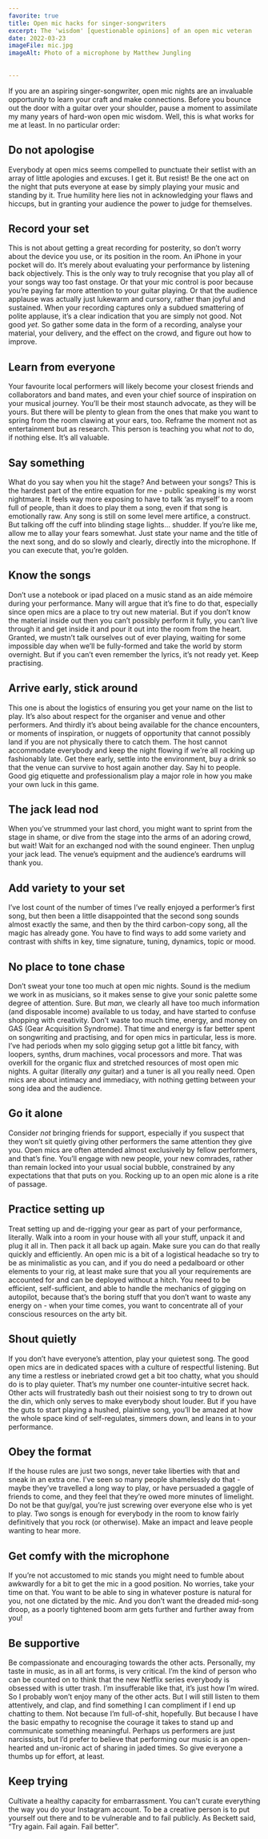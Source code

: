 ```yaml
---
favorite: true
title: Open mic hacks for singer-songwriters
excerpt: The 'wisdom' [questionable opinions] of an open mic veteran
date: 2022-03-23
imageFile: mic.jpg
imageAlt: Photo of a microphone by Matthew Jungling
  
  
---
```


If you are an aspiring singer-songwriter, open mic nights are an invaluable opportunity to learn your craft and make connections. Before you bounce out the door with a guitar over your shoulder, pause a moment to assimilate my many years of hard-won open mic wisdom. Well, this is what works for me at least. In no particular order:

## Do not apologise

Everybody at open mics seems compelled to punctuate their setlist with an array of little apologies and excuses. I get it. But resist! Be the one act on the night that puts everyone at ease by simply playing your music and standing by it. True humility here lies not in acknowledging your flaws and hiccups, but in granting your audience the power to judge for themselves.

## Record your set

This is not about getting a great recording for posterity, so don’t worry about the device you use, or its position in the room. An iPhone in your pocket will do. It’s merely about evaluating your performance by listening back objectively. This is the only way to truly recognise that you play all of your songs way too fast onstage. Or that your mic control is poor because you’re paying far more attention to your guitar playing. Or that the audience applause was actually just lukewarm and cursory, rather than joyful and sustained. When your recording captures only a subdued smattering of polite applause, it’s a clear indication that you are simply not good. Not good *yet.* So gather some data in the form of a recording, analyse your material, your delivery, and the effect on the crowd, and figure out how to improve.

## Learn from everyone

Your favourite local performers will likely become your closest friends and collaborators and band mates, and even your chief source of inspiration on your musical journey. You’ll be their most staunch advocate, as they will be yours. But there will be plenty to glean from the ones that make you want to spring from the room clawing at your ears, too. Reframe the moment not as entertainment but as research. This person is teaching you what *not* to do, if nothing else. It’s all valuable.

## Say something

What do you say when you hit the stage? And between your songs? This is the hardest part of the entire equation for me - public speaking is my worst nightmare. It feels way more exposing to have to talk ‘as myself’ to a room full of people, than it does to play them a song, even if that song is emotionally raw. Any song is still on some level mere artifice, a construct. But talking off the cuff into blinding stage lights… shudder. If you’re like me, allow me to allay your fears somewhat. Just state your name and the title of the next song, and do so slowly and clearly, directly into the microphone. If you can execute that, you’re golden.

## Know the songs

Don’t use a notebook or ipad placed on a music stand as an aide mémoire during your performance. Many will argue that it’s fine to do that, especially since open mics are a place to try out new material. But if you don’t know the material inside out then you can’t possibly perform it fully, you can’t live through it and get inside it and pour it out into the room from the heart. Granted, we mustn’t talk ourselves out of ever playing, waiting for some impossible day when we’ll be fully-formed and take the world by storm overnight. But if you can’t even remember the lyrics, it’s not ready yet. Keep practising.

## Arrive early, stick around

This one is about the logistics of ensuring you get your name on the list to play. It’s also about respect for the organiser and venue and other performers. And thirdly it’s about being available for the chance encounters, or moments of inspiration, or nuggets of opportunity that cannot possibly land if you are not physically there to catch them. The host cannot accommodate everybody and keep the night flowing if we’re all rocking up fashionably late. Get there early, settle into the environment, buy a drink so that the venue can survive to host again another day. Say hi to people. Good gig etiquette and professionalism play a major role in how you make your own luck in this game.

## The jack lead nod

When you’ve strummed your last chord, you might want to sprint from the stage in shame, or dive from the stage into the arms of an adoring crowd, but wait! Wait for an exchanged nod with the sound engineer. Then unplug your jack lead. The venue’s equipment and the audience’s eardrums will thank you.

## Add variety to your set

I’ve lost count of the number of times I’ve really enjoyed a performer’s first song, but then been a little disappointed that the second song sounds almost exactly the same, and then by the third carbon-copy song, all the magic has already gone. You have to find ways to add some variety and contrast with shifts in key, time signature, tuning, dynamics, topic or mood.

## No place to tone chase

Don’t sweat your tone too much at open mic nights. Sound is the medium we work in as musicians, so it makes sense to give your sonic palette some degree of attention. Sure. But *man*, we clearly all have too much information (and disposable income) available to us today, and have started to confuse shopping with creativity. Don’t waste too much time, energy, and money on GAS (Gear Acquisition Syndrome). That time and energy is far better spent on songwriting and practising, and for open mics in particular, less is more. I’ve had periods when my solo gigging setup got a little bit fancy, with loopers, synths, drum machines, vocal processors and more. That was overkill for the organic flux and stretched resources of most open mic nights. A guitar (literally *any* guitar) and a tuner is all you really need. Open mics are about intimacy and immediacy, with nothing getting between your song idea and the audience.

## Go it alone

Consider *not* bringing friends for support, especially if you suspect that they won’t sit quietly giving other performers the same attention they give you. Open mics are often attended almost exclusively by fellow performers, and that’s fine. You’ll engage with new people, your new comrades, rather than remain locked into your usual social bubble, constrained by any expectations that that puts on you. Rocking up to an open mic alone is a rite of passage.

## Practice setting up

Treat setting up and de-rigging your gear as part of your performance, literally. Walk into a room in your house with all your stuff, unpack it and plug it all in. Then pack it all back up again. Make sure you can do that really quickly and efficiently. An open mic is a bit of a logistical headache so try to be as minimalistic as you can, and if you do need a pedalboard or other elements to your rig, at least make sure that you all your requirements are accounted for and can be deployed without a hitch. You need to be efficient, self-sufficient, and able to handle the mechanics of gigging on autopilot, because that’s the boring stuff that you don’t want to waste any energy on - when your time comes, you want to concentrate all of your conscious resources on the arty bit.

## Shout quietly

If you don’t have everyone’s attention, play your quietest song. The good open mics are in dedicated spaces with a culture of respectful listening. But any time a restless or inebriated crowd get a bit too chatty, what you should do is to play quieter. That’s my number one counter-intuitive secret hack. Other acts will frustratedly bash out their noisiest song to try to drown out the din, which only serves to make everybody shout louder. But if you have the guts to start playing a hushed, plaintive song, you’ll be amazed at how the whole space kind of self-regulates, simmers down, and leans in to your performance.

## Obey the format

If the house rules are just two songs, never take liberties with that and sneak in an extra one. I’ve seen so many people shamelessly do that - maybe they’ve travelled a long way to play, or have persuaded a gaggle of friends to come, and they feel that they’re owed more minutes of limelight. Do not be that guy/gal, you’re just screwing over everyone else who is yet to play. Two songs is enough for everybody in the room to know fairly definitively that you rock (or otherwise). Make an impact and leave people wanting to hear more.

## Get comfy with the microphone

If you’re not accustomed to mic stands you might need to fumble about awkwardly for a bit to get the mic in a good position. No worries, take your time on that. You want to be able to sing in whatever posture is natural for you, not one dictated by the mic. And you don’t want the dreaded mid-song droop, as a poorly tightened boom arm gets further and further away from you!

## Be supportive

Be compassionate and encouraging towards the other acts. Personally, my taste in music, as in all art forms, is very critical. I’m the kind of person who can be counted on to think that the new Netflix series everybody is obsessed with is utter trash. I’m insufferable like that, it’s just how I’m wired. So I probably won’t enjoy many of the other acts. But I will still listen to them attentively, and clap, and find something I can compliment if I end up chatting to them. Not because I’m full-of-shit, hopefully. But because I have the basic empathy to recognise the courage it takes to stand up and communicate something meaningful. Perhaps us performers are just narcissists, but I’d prefer to believe that performing our music is an open-hearted and un-ironic act of sharing in jaded times. So give everyone a thumbs up for effort, at least.

## Keep trying

Cultivate a healthy capacity for embarrassment. You can't curate everything the way you do your Instagram account. To be a creative person is to put yourself out there and to be vulnerable and to fail publicly. As Beckett said, “Try again. Fail again. Fail better”.